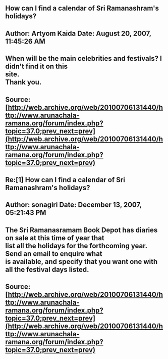 ## How can I find a calendar of Sri Ramanashram's holidays?  
Author: Artyom Kaida        Date: August 20, 2007, 11:45:26 AM  
---  
When will be the main celebrities and festivals? I didn't find it on this  
site.   
Thank you.
 ---  
Source:[http://web.archive.org/web/20100706131440/http://www.arunachala-ramana.org/forum/index.php?topic=37.0;prev_next=prev](http://web.archive.org/web/20100706131440/http://www.arunachala-ramana.org/forum/index.php?topic=37.0;prev_next=prev)   
---  

## Re:[1] How can I find a calendar of Sri Ramanashram's holidays?  
Author: sonagiri            Date: December 13, 2007, 05:21:43 PM  
---  
The Sri Ramanasramam Book Depot has diaries on sale at this time of year that  
list all the holidays for the forthcoming year. Send an email to enquire what  
is available, and specify that you want one with all the festival days listed.
 ---  
Source:[http://web.archive.org/web/20100706131440/http://www.arunachala-ramana.org/forum/index.php?topic=37.0;prev_next=prev](http://web.archive.org/web/20100706131440/http://www.arunachala-ramana.org/forum/index.php?topic=37.0;prev_next=prev)   
---  

